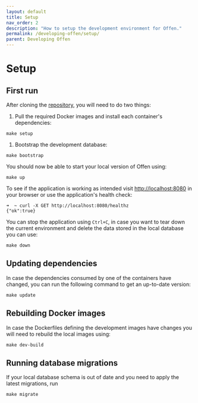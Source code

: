 ```yaml
---
layout: default
title: Setup
nav_order: 2
description: "How to setup the development environment for Offen."
permalink: /developing-offen/setup/
parent: Developing Offen
---
```


<!--
Copyright 2020 - Offen Authors <hioffen@posteo.de>
SPDX-License-Identifier: Apache-2.0
-->

# Setup

## First run

After cloning the [repository][], you will need to do two things:

1. Pull the required Docker images and install each container's dependencies:
  ```
  make setup
  ```
1. Bootstrap the development database:
  ```
  make bootstrap
  ```
You should now be able to start your local version of Offen using:
```
make up
```

To see if the application is working as intended visit <http://localhost:8080> in your browser or use the application's health check:

```
➜  ~ curl -X GET http://localhost:8080/healthz
{"ok":true}
```

You can stop the application using `Ctrl+C`, in case you want to tear down the current environment and delete the data stored in the local database you can use:

```
make down
```

[repository]: https://github.com/offen/offen

## Updating dependencies

In case the dependencies consumed by one of the containers have changed, you can run the following command to get an up-to-date version:

```
make update
```

## Rebuilding Docker images

In case the Dockerfiles defining the development images have changes you will need to rebuild the local images using:

```
make dev-build
```

## Running database migrations

If your local database schema is out of date and you need to apply the latest migrations, run

```
make migrate
```

